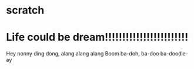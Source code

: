 # scratch
# Life could be dream!!!!!!!!!!!!!!!!!!!!!!!!

Hey nonny ding dong, alang alang alang
Boom ba-doh, ba-doo ba-doodle-ay
